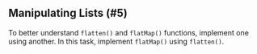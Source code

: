 ## Manipulating Lists (#5)

To better understand `flatten()` and `flatMap()` functions, implement one 
using another.
In this task, implement `flatMap()` using `flatten()`. 